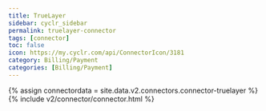 ```yaml
---
title: TrueLayer
sidebar: cyclr_sidebar
permalink: truelayer-connector
tags: [connector]
toc: false
icon: https://my.cyclr.com/api/ConnectorIcon/3181
category: Billing/Payment
categories: [Billing/Payment]
---
```

{% assign connectordata = site.data.v2.connectors.connector-truelayer %}
{% include v2/connector/connector.html %}	